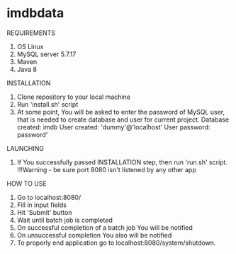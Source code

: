 # imdbdata

REQUIREMENTS
1. OS Linux
2. MySQL server 5.7.17
3. Maven
4. Java 8

INSTALLATION
1. Clone repository to your local machine
2. Run 'install.sh' script
3. At some point, You will be asked to enter the password of MySQL user,
that is needed to create database and user for current project.
Database created: imdb
User created: 'dummy'@'localhost'
User password: password'

LAUNCHING
1. If You successfully passed INSTALLATION step, then run 'run.sh' script.
!!!Warning - be sure port 8080 isn't listened by any other app

HOW TO USE
1. Go to localhost:8080/
2. Fill in input fields
3. Hit 'Submit' button
4. Wait until batch job is completed
5. On successful completion of a batch job You will be notified
6. On unsuccessful completion You also will be notified
7. To properly end application go to localhost:8080/system/shutdown. 
